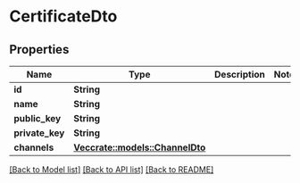# CertificateDto

## Properties

Name | Type | Description | Notes
------------ | ------------- | ------------- | -------------
**id** | **String** |  | 
**name** | **String** |  | 
**public_key** | **String** |  | 
**private_key** | **String** |  | 
**channels** | [**Vec<crate::models::ChannelDto>**](ChannelDto.md) |  | 

[[Back to Model list]](../README.md#documentation-for-models) [[Back to API list]](../README.md#documentation-for-api-endpoints) [[Back to README]](../README.md)


